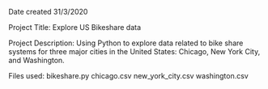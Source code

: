 Date created
31/3/2020

Project Title:
Explore US Bikeshare data

Project Description:
Using Python to explore data related to bike share systems for three major cities in the United States: Chicago, New York City, and Washington.

Files used:
bikeshare.py
chicago.csv
new_york_city.csv
washington.csv
